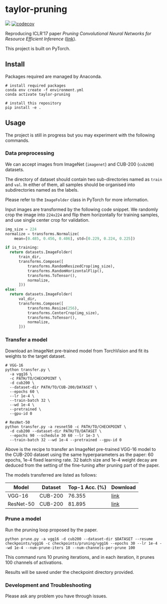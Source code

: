 # taylor-pruning

![](https://travis-ci.com/kumasento/taylor-pruning.svg?branch=master)
[![codecov](https://codecov.io/gh/kumasento/taylor-pruning/branch/master/graph/badge.svg)](https://codecov.io/gh/kumasento/taylor-pruning)


Reproducing ICLR'17 paper _Pruning Convolutional Neural Networks for Resource Efficient Inference_ ([link](https://arxiv.org/abs/1611.06440)).

This project is built on PyTorch.

## Install

Packages required are managed by Anaconda.

```shell
# install required packages
conda env create -f environment.yml
conda activate taylor-pruning

# install this repository
pip install -e .
```

## Usage

The project is still in progress but you may experiment with the following commands.

### Data preprocessing

We can accept images from ImageNet (`imagenet`) and CUB-200 (`cub200`) datasets.

The directory of dataset should contain two sub-directories named as `train` and `val`. In either of them, all samples should be organised into subdirectories named as the labels.

Please refer to the `ImageFolder` class in PyTorch for more information.

Input images are transformed by the following code snippet. We randomly crop the image into `224x224` and flip them horizontally for training samples, and use single center crop for validation.

```py
img_size = 224
normalize = transforms.Normalize(
    mean=[0.485, 0.456, 0.406], std=[0.229, 0.224, 0.225])

if is_training:
  return datasets.ImageFolder(
      train_dir,
      transforms.Compose([
          transforms.RandomResizedCrop(img_size),
          transforms.RandomHorizontalFlip(),
          transforms.ToTensor(),
          normalize,
      ]))
else:
  return datasets.ImageFolder(
      val_dir,
      transforms.Compose([
          transforms.Resize(256),
          transforms.CenterCrop(img_size),
          transforms.ToTensor(),
          normalize,
      ]))
```

### Transfer a model

Download an ImageNet pre-trained model from TorchVision and fit its weights to the target dataset.

```shell
# VGG-16 
python transfer.py \
  -a vgg16 \
  -c PATH/TO/CHECKPOINT \
  -d cub200 \
  --dataset-dir PATH/TO/CUB-200/DATASET \
  --epochs 60 \
  --lr 1e-4 \
  --train-batch 32 \
  --wd 1e-4 \
  --pretrained \
  --gpu-id 0

# ResNet-50
python transfer.py -a resnet50 -c PATH/TO/CHECKPOINT \
  -d cub200 --dataset-dir PATH/TO/DATASET \
  --epochs 90 --schedule 30 60 --lr 1e-3 \
  --train-batch 32 --wd 1e-4 --pretrained --gpu-id 0
```

Above is the recipe to transfer an ImageNet pre-trained VGG-16 model to the CUB-200 dataset using the same hyperparameters as the paper: 60 epochs, 1e-4 fixed learning rate. 32 batch size and 1e-4 weight decay are deduced from the setting of the fine-tuning after pruning part of the paper.

The models transferred are listed as follows:

| Model     | Dataset | Top-1 Acc. (%) | Download                                                                        |
|-----------|---------|----------------|---------------------------------------------------------------------------------|
| VGG-16    | CUB-200 | 76.355         | [link](https://s3.amazonaws.com/taylor-pruning/vgg16_cub200_transfer.tar.gz)    |
| ResNet-50 | CUB-200 | 81.895         | [link](https://s3.amazonaws.com/taylor-pruning/resnet50_cub200_transfer.tar.gz) |

### Prune a model

Run the pruning loop proposed by the paper.

```shell
python prune.py -a vgg16 -d cub200 --dataset-dir $DATASET --resume checkpoints/vgg16 -c checkpoints/pruning/vgg16 --epochs 30 --lr 1e-4 --wd 1e-4 --num-prune-iters 10 --num-channels-per-prune 100
```

This command runs 10 pruning iterations, and in each iteration, it prunes 100 channels of activations.

Results will be saved under the checkpoint directory provided.

### Development and Troubleshooting

Please ask any problem you have through issues.
